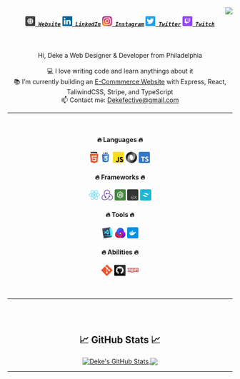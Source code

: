 <img align="right" src="https://visitor-badge.laobi.icu/badge?page_id=dekefective">

<h5 align="center">
	<code><a href="https://www.dekefective.com" title="Portfolio Website"><img width="22" src="images/website.svg"> Website</a></code>
	<code><a href="https://www.linkedin.com/in/ctonucci/" title="LinkedIn Profile"><img width="22" src="images/linkedin.svg"> LinkedIn</a></code>
	<code><a href="https://www.instagram.com/dekefective/" title="Instagram Profile"><img width="22" src="images/instagram.svg"> Instagram</a></code>
	<code><a href="https://www.twitter.com/dekefective/" title="Twitter Profile"><img width="22" src="images/twitter.svg"> Twitter</a></code>
	<code><a href="https://www.twitch.com/dekefective/" title="Instagram Profile"><img width="22" src="images/twitch.svg"> Twitch</a></code>
</h5>
<br>
<p align="center">
	Hi, Deke a Web Designer & Developer from Philadelphia
	<br>
	<br>
	💻 I love writing code and learn anythings about it
	<br>
	📚 I’m currently building an <a href="https://github.com/dekefective/touka-ts" title="Go to project">E-Commmerce Website</a> with Express, React, TaliwindCSS, Stripe, and TypeScript
	<br>
	📫 Contact me: <a href="mailto: Dekefective@gmail.com">Dekefective@gmail.com</a>
</p>

<hr>
<br>

<h4 align="center">🔥 Languages 🔥</h2>
<div align="center">
	<code><img title="HTML5" height="25" src="images/html5.svg"></code>
	<code><img title="CSS" height="25" src="images/css.svg"></code>
	<code><img title="Javascript" height="25" src="images/javascript.svg"></code>
	<code><img title="JSON" height="25" src="images/json.svg"></code>
	<code><img title="Typescript" height="25" src="images/typescript.svg"></code>
</div>
<h4 align="center">🔥 Frameworks 🔥</h2>
<div align="center">
	<code><img title="React" height="25" src="images/react-original.svg"></code>
	<code><img title="Redux" height="25" src="images/redux.svg"></code>
	<code><img title="Node" height="25" src="images/node.svg"></code>
	<code><img title="Express" height="25" src="images/express.svg"></code>
	<code><img title="TailwindCSS" height="25" src" height="25" src="images/tailwindcss.svg"></code>
</div>
<h4 align="center">🔥 Tools 🔥</h2>
<div align="center">
	<code><img title="Visual Studio Code" height="25" src="images/vscode.png"></code>
	<code><img title="Nova Code Editor" height="25" src" height="25" src="images/nova.png"></code>
	<code><img title="Docker" height="25" src" height="25" src="images/docker.svg"></code>
</div>
<h4 align="center">🔥 Abilities 🔥</h2>
<div align="center">
	<code><img title="Git" height="25" src="images/git-original.svg"></code>
	<code><img title="GitHub" height="25" src="images/github.svg"></code>
	<code><img title="npm" height="25" src="images/npm.svg"></code>
</div>

<br>
<br>
<hr>
<br>
<br>

<h2 align="center">📈 GitHub Stats 📈</h2>
<div align="center">
	<a href="https://github.com/Dekefective/Dekefective">
		<img align="center" src="https://github-readme-stats.vercel.app/api?username=Dekefective&show_icons=true&line_height=27&count_private=false&title_color=ffffff&text_color=c9cacc&icon_color=2bbc8a&bg_color=1d1f21" alt="Deke's GitHub Stats" />
	</a> 
	<a href="https://github.com/Dekefective/Dekefective">
		<img align="center" src="https://github-readme-stats.vercel.app/api/top-langs/?username=Dekefective&hide=java,html,tex&title_color=ffffff&text_color=c9cacc&icon_color=2bbc8a&bg_color=1d1f21&langs_count=3" />
	</a>
</div>
<hr>
